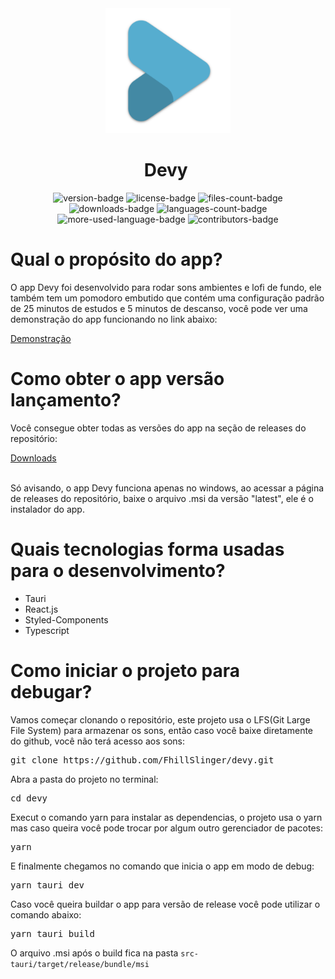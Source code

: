 <div align="center">
  <img width="200px" src="/public/favicons/android-chrome-512x512.png" alt="app-logo"/>
  <h1>Devy&nbsp;</h1>
</div>

<div align="center">
  <img src="https://img.shields.io/github/package-json/v/FhillSlinger/devy" alt="version-badge"/>
  <img src="https://img.shields.io/github/license/FhillSlinger/devy" alt="license-badge"/>
  <img src="https://img.shields.io/github/directory-file-count/FhillSlinger/devy" alt="files-count-badge"/>
  <img src="https://img.shields.io/github/downloads/FhillSlinger/devy/total" alt="downloads-badge"/>
  <img src="https://img.shields.io/github/languages/count/FhillSlinger/devy" alt="languages-count-badge"/>
  <img src="https://img.shields.io/github/languages/top/FhillSlinger/devy" alt="more-used-language-badge"/>
  <img src="https://img.shields.io/github/contributors/FhillSlinger/devy" alt="contributors-badge"/>
</div>

<div>
  <h1>Qual o propósito do app?</h1>
  <p>O app Devy foi desenvolvido para rodar sons ambientes e lofi de fundo, ele também tem um pomodoro embutido que contém uma configuração padrão de 25 minutos de estudos e 5 minutos de descanso, você pode ver uma demonstração do app funcionando no link abaixo:</p>
  <a href="https://www.dropbox.com/s/oyopzni2uolhbqx/20230107_091556.mp4?dl=0">Demonstração</a>
</div>

<div>
  <h1>Como obter o app versão lançamento?</h1>
  <p>Você consegue obter todas as versões do app na seção de releases do repositório:</p>
  <a href="https://github.com/FhillSlinger/devy/releases">Downloads</a>
  <br />
  <br />
  <p>Só avisando, o app Devy funciona apenas no windows, ao acessar a página de releases do repositório, baixe o arquivo .msi da versão "latest", ele é o instalador do app.</p>
</div>

<div>
  <h1>Quais tecnologias forma usadas para o desenvolvimento?</h1>
  <ul>
    <li>Tauri</li>
    <li>React.js</li>
    <li>Styled-Components</li>
    <li>Typescript</li>
  </ul>
</div>

<div>
  <h1>Como iniciar o projeto para debugar?</h1>
  <p>Vamos começar clonando o repositório, este projeto usa o LFS(Git Large File System) para armazenar os sons, então caso você baixe diretamente do github, você não terá acesso aos sons:</p>
  <pre>git clone https://github.com/FhillSlinger/devy.git</pre>
  <p>Abra a pasta do projeto no terminal:</p>
  <pre>cd devy</pre>
  <p>Execut o comando yarn para instalar as dependencias, o projeto usa o yarn mas caso queira você pode trocar por algum outro gerenciador de pacotes:</p>
  <pre>yarn</pre>
  <p>E finalmente chegamos no comando que inicia o app em modo de debug:</p>
  <pre>yarn tauri dev</pre>

  <p>Caso você queira buildar o app para versão de release você pode utilizar o comando abaixo:</p>
  <pre>yarn tauri build</pre>
  <p>O arquivo .msi após o build fica na pasta <code>src-tauri/target/release/bundle/msi</code> </p>
</div>